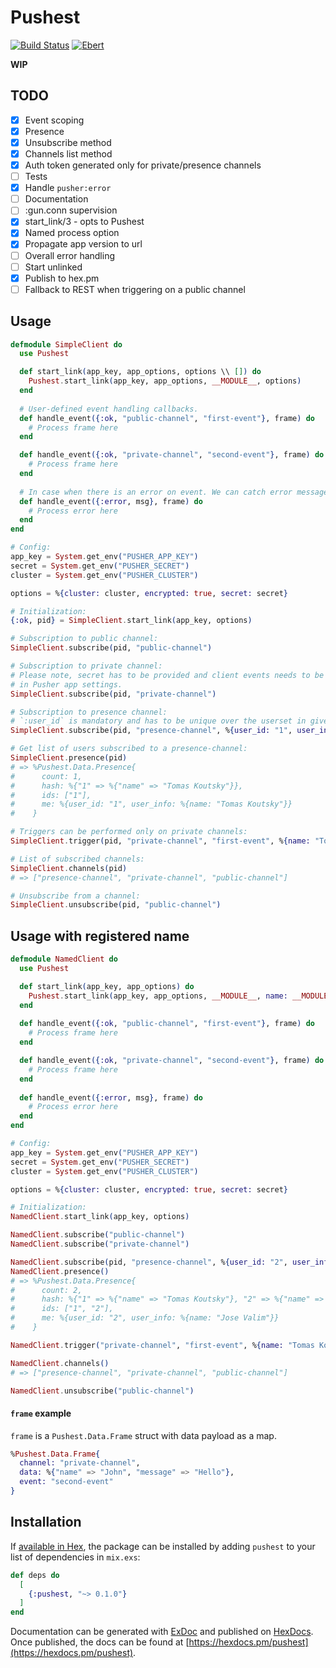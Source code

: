 # Pushest

[![Build Status](https://travis-ci.org/stepnivlk/pushest.svg?branch=master)](https://travis-ci.org/stepnivlk/pushest) [![Ebert](https://ebertapp.io/github/stepnivlk/pushest.svg)](https://ebertapp.io/github/stepnivlk/pushest)

**WIP**

## TODO
- [x] Event scoping
- [x] Presence
- [x] Unsubscribe method
- [x] Channels list method
- [x] Auth token generated only for private/presence channels
- [ ] Tests
- [x] Handle `pusher:error`
- [ ] Documentation
- [ ] :gun.conn supervision
- [x] start_link/3 - opts to Pushest
- [x] Named process option
- [x] Propagate app version to url
- [ ] Overall error handling
- [ ] Start unlinked
- [x] Publish to hex.pm
- [ ] Fallback to REST when triggering on a public channel

## Usage
```elixir
defmodule SimpleClient do
  use Pushest

  def start_link(app_key, app_options, options \\ []) do
    Pushest.start_link(app_key, app_options, __MODULE__, options)
  end
  
  # User-defined event handling callbacks.
  def handle_event({:ok, "public-channel", "first-event"}, frame) do
    # Process frame here
  end

  def handle_event({:ok, "private-channel", "second-event"}, frame) do
    # Process frame here
  end
  
  # In case when there is an error on event. We can catch error message.
  def handle_event({:error, msg}, frame) do
    # Process error here
  end
end

# Config:
app_key = System.get_env("PUSHER_APP_KEY")
secret = System.get_env("PUSHER_SECRET")
cluster = System.get_env("PUSHER_CLUSTER")

options = %{cluster: cluster, encrypted: true, secret: secret}

# Initialization:
{:ok, pid} = SimpleClient.start_link(app_key, options)

# Subscription to public channel:
SimpleClient.subscribe(pid, "public-channel")

# Subscription to private channel:
# Please note, secret has to be provided and client events needs to be enabled
# in Pusher app settings.
SimpleClient.subscribe(pid, "private-channel")

# Subscription to presence channel:
# `:user_id` is mandatory and has to be unique over the userset in given channel.
SimpleClient.subscribe(pid, "presence-channel", %{user_id: "1", user_info: %{name: "Tomas Koutsky"}})

# Get list of users subscribed to a presence-channel:
SimpleClient.presence(pid)
# => %Pushest.Data.Presence{
#      count: 1,
#      hash: %{"1" => %{"name" => "Tomas Koutsky"}},
#      ids: ["1"],
#      me: %{user_id: "1", user_info: %{name: "Tomas Koutsky"}}
#    }

# Triggers can be performed only on private channels:
SimpleClient.trigger(pid, "private-channel", "first-event", %{name: "Tomas Koutsky"})

# List of subscribed channels:
SimpleClient.channels(pid)
# => ["presence-channel", "private-channel", "public-channel"]

# Unsubscribe from a channel:
SimpleClient.unsubscribe(pid, "public-channel")
```

## Usage with registered name
```elixir
defmodule NamedClient do
  use Pushest

  def start_link(app_key, app_options) do
    Pushest.start_link(app_key, app_options, __MODULE__, name: __MODULE__)
  end
  
  def handle_event({:ok, "public-channel", "first-event"}, frame) do
    # Process frame here
  end

  def handle_event({:ok, "private-channel", "second-event"}, frame) do
    # Process frame here
  end
  
  def handle_event({:error, msg}, frame) do
    # Process error here
  end
end

# Config:
app_key = System.get_env("PUSHER_APP_KEY")
secret = System.get_env("PUSHER_SECRET")
cluster = System.get_env("PUSHER_CLUSTER")

options = %{cluster: cluster, encrypted: true, secret: secret}

# Initialization:
NamedClient.start_link(app_key, options)

NamedClient.subscribe("public-channel")
NamedClient.subscribe("private-channel")

NamedClient.subscribe(pid, "presence-channel", %{user_id: "2", user_info: %{name: "Jose Valim"}})
NamedClient.presence()
# => %Pushest.Data.Presence{
#      count: 2,
#      hash: %{"1" => %{"name" => "Tomas Koutsky"}, "2" => %{"name" => "Jose Valim"}},
#      ids: ["1", "2"],
#      me: %{user_id: "2", user_info: %{name: "Jose Valim"}}
#    }

NamedClient.trigger("private-channel", "first-event", %{name: "Tomas Koutsky"})

NamedClient.channels()
# => ["presence-channel", "private-channel", "public-channel"]

NamedClient.unsubscribe("public-channel")
```

#### `frame` example
`frame` is a `Pushest.Data.Frame` struct with data payload as a map. 
```elixir
%Pushest.Data.Frame{
  channel: "private-channel",
  data: %{"name" => "John", "message" => "Hello"},
  event: "second-event"
}
```

## Installation

If [available in Hex](https://hex.pm/docs/publish), the package can be installed
by adding `pushest` to your list of dependencies in `mix.exs`:

```elixir
def deps do
  [
    {:pushest, "~> 0.1.0"}
  ]
end
```

Documentation can be generated with [ExDoc](https://github.com/elixir-lang/ex_doc)
and published on [HexDocs](https://hexdocs.pm). Once published, the docs can
be found at [https://hexdocs.pm/pushest](https://hexdocs.pm/pushest).

